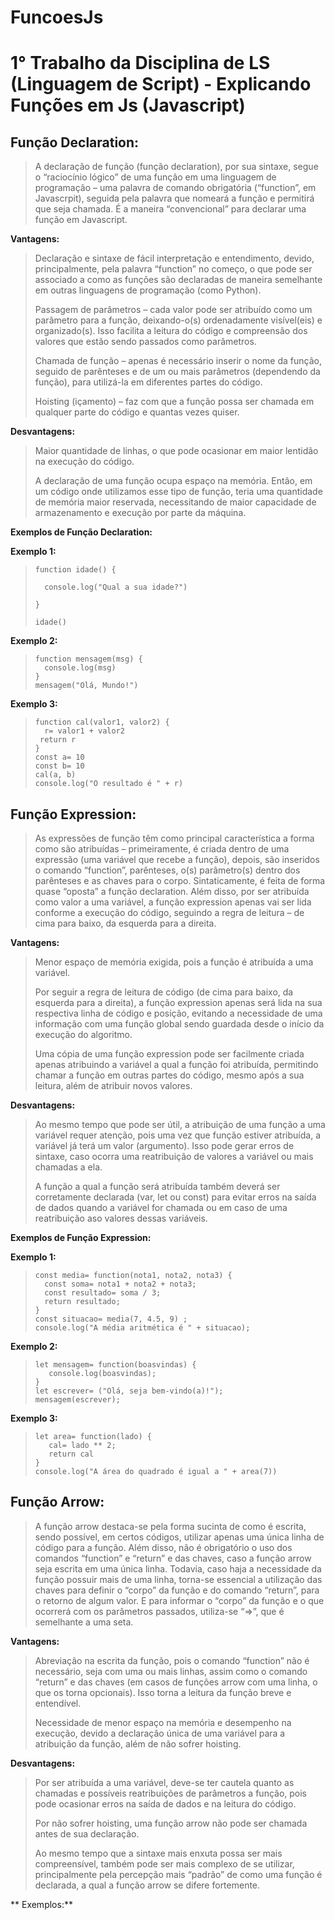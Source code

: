 # **FuncoesJs**
# **1° Trabalho da Disciplina de LS (Linguagem de Script) - Explicando Funções em Js (Javascript)**

## **Função Declaration:**
> A declaração de função (função declaration), por sua sintaxe, segue o “raciocínio lógico” de uma função em uma linguagem de programação – uma palavra de comando obrigatória (“function”, em Javascrpit), seguida pela palavra que nomeará a função e permitirá que seja chamada. É a maneira “convencional” para declarar uma função em Javascript.

**Vantagens:**
> Declaração e sintaxe de fácil interpretação e entendimento, devido, principalmente, pela palavra “function” no começo, o que pode ser associado a como as funções são declaradas de maneira semelhante em outras linguagens de programação (como Python).
>
> Passagem de parâmetros – cada valor pode ser atribuído como um parâmetro para a função, deixando-o(s) ordenadamente visível(eis) e organizado(s). Isso facilita a leitura do código e compreensão dos valores que estão sendo passados como parâmetros.
>
> Chamada de função – apenas é necessário inserir o nome da função, seguido de parênteses e de um ou mais parâmetros (dependendo da função), para utilizá-la em diferentes partes do código.
>
> Hoisting (içamento) – faz com que a função possa ser chamada em qualquer parte do código e quantas vezes quiser.

**Desvantagens:**
> Maior quantidade de linhas, o que pode ocasionar em maior lentidão na execução do código.
> 
> A declaração de uma função ocupa espaço na memória. Então, em um código onde utilizamos esse tipo de função, teria uma quantidade de memória maior reservada, necessitando de maior capacidade de armazenamento e execução por parte da máquina.
> 
**Exemplos de Função Declaration:**

**Exemplo 1:**
>     function idade() {
> 
>       console.log("Qual a sua idade?")
> 
>     }
> 
>     idade()

**Exemplo 2:**
>     function mensagem(msg) {
>       console.log(msg)
>     }
>     mensagem("Olá, Mundo!")

**Exemplo 3:**
>     function cal(valor1, valor2) {
>       r= valor1 + valor2
>      return r
>     }
>     const a= 10
>     const b= 10
>     cal(a, b)
>     console.log("O resultado é " + r)

## **Função Expression:**
> As expressões de função têm como principal característica a forma como são atribuídas – primeiramente, é criada dentro de uma expressão (uma variável que recebe a função), depois, são inseridos o comando “function”, parênteses, o(s) parâmetro(s) dentro dos parênteses e as chaves para o corpo. Sintaticamente, é feita de forma quase “oposta” a função declaration. Além disso, por ser atribuída como valor a uma variável, a função expression apenas vai ser lida conforme a execução do código, seguindo a regra de leitura – de cima para baixo, da esquerda para a direita.

**Vantagens:**
>Menor espaço de memória exigida, pois a função é atribuída a uma variável.
>
> Por seguir a regra de leitura de código (de cima para baixo, da esquerda para a direita), a função expression apenas será lida na sua respectiva linha de código e posição, evitando a necessidade de uma informação com uma função global sendo guardada desde o início da execução do algoritmo.
>
> Uma cópia de uma função expression pode ser facilmente criada apenas atribuindo a variável a qual a função foi atribuída, permitindo chamar a função em outras partes do código, mesmo após a sua leitura, além de atribuir novos valores.
>
**Desvantagens:**
> Ao mesmo tempo que pode ser útil, a atribuição de uma função a uma variável requer atenção, pois uma vez que função estiver atribuída, a variável já terá um valor (argumento). Isso pode gerar erros de sintaxe, caso ocorra uma reatribuição de valores a variável ou mais chamadas a ela.
> 
> A função a qual a função será atribuída também deverá ser corretamente declarada (var, let ou const) para evitar erros na saída de dados quando a variável for chamada ou em caso de uma reatribuição aso valores dessas variáveis.

**Exemplos de Função Expression:**

**Exemplo 1:**
>     const media= function(nota1, nota2, nota3) {
>       const soma= nota1 + nota2 + nota3;
>       const resultado= soma / 3;
>       return resultado;
>     }
>     const situacao= media(7, 4.5, 9) ;
>     console.log("A média aritmética é " + situacao);

**Exemplo 2:**
>     let mensagem= function(boasvindas) {
>        console.log(boasvindas);
>     }
>     let escrever= ("Olá, seja bem-vindo(a)!");
>     mensagem(escrever);

**Exemplo 3:**
>     let area= function(lado) {
>        cal= lado ** 2;
>        return cal
>     }
>     console.log("A área do quadrado é igual a " + area(7))

## **Função Arrow:**
> A função arrow destaca-se pela forma sucinta de como é escrita, sendo possível, em certos códigos, utilizar apenas uma única linha de código para a função. Além disso, não é obrigatório o uso dos comandos “function” e “return” e das chaves, caso a função arrow seja escrita em uma única linha. Todavia, caso haja a necessidade da função possuir mais de uma linha, torna-se essencial a utilização das chaves para definir o “corpo” da função e do comando “return”, para o retorno de algum valor. E para informar o “corpo” da função e o que ocorrerá com os parâmetros passados, utiliza-se “=>”, que é semelhante a uma seta.
>

**Vantagens:**
> Abreviação na escrita da função, pois o comando “function” não é necessário, seja com uma ou mais linhas, assim como o comando “return” e das chaves (em casos de funções arrow com uma linha, o que os torna opcionais). Isso torna a leitura da função breve e entendível.
>
> Necessidade de menor espaço na memória e desempenho na execução, devido a declaração única de uma variável para a atribuição da função, além de não sofrer hoisting.

**Desvantagens:**
> Por ser atribuída a uma variável, deve-se ter cautela quanto as chamadas e possíveis reatribuições de parâmetros a função, pois pode ocasionar erros na saída de dados e na leitura do código.
> 
> Por não sofrer hoisting, uma função arrow não pode ser chamada antes de sua declaração.
> 
> Ao mesmo tempo que a sintaxe mais enxuta possa ser mais compreensível, também pode ser mais complexo de se utilizar, principalmente pela percepção mais “padrão” de como uma função é declarada, a qual a função arrow se difere fortemente.
>

** Exemplos:**
